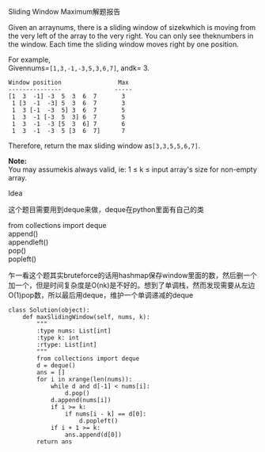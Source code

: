 Sliding Window Maximum解题报告

Given an arraynums, there is a sliding window of sizekwhich is moving from the very left of the array to the very right. You can only see theknumbers in the window. Each time the sliding window moves right by one position.

For example,  
Givennums=`[1,3,-1,-3,5,3,6,7]`, andk= 3.

```
Window position                Max
---------------               -----
[1  3  -1] -3  5  3  6  7       3
 1 [3  -1  -3] 5  3  6  7       3
 1  3 [-1  -3  5] 3  6  7       5
 1  3  -1 [-3  5  3] 6  7       5
 1  3  -1  -3 [5  3  6] 7       6
 1  3  -1  -3  5 [3  6  7]      7
```

Therefore, return the max sliding window as`[3,3,5,5,6,7]`.

**Note:**  
You may assumekis always valid, ie: 1 ≤ k ≤ input array's size for non-empty array.

Idea

这个题目需要用到deque来做，deque在python里面有自己的类        

from collections import deque  
append\(\)  
appendleft\(\)  
pop\(\)  
popleft\(\)

乍一看这个题其实bruteforce的话用hashmap保存window里面的数，然后删一个加一个，但是时间复杂度是O\(nk\)是不好的。想到了单调栈，然而发现需要从左边O\(1\)pop数，所以最后用deque，维护一个单调递减的deque

```
class Solution(object):
    def maxSlidingWindow(self, nums, k):
        """
        :type nums: List[int]
        :type k: int
        :rtype: List[int]
        """
        from collections import deque
        d = deque()
        ans = []
        for i in xrange(len(nums)):
            while d and d[-1] < nums[i]:
                d.pop()
            d.append(nums[i])
            if i >= k:
                if nums[i - k] == d[0]:
                    d.popleft()
            if i + 1 >= k:
                ans.append(d[0])
        return ans
```



